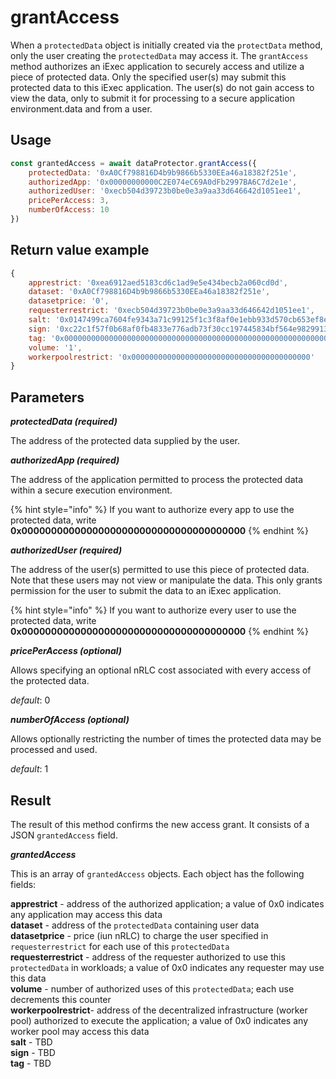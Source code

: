 # grantAccess

When a `protectedData` object is initially created via the `protectData` method, only the user creating the `protectedData` may access it. The `grantAccess` method authorizes an iExec application to securely access and utilize a piece of protected data. Only the specified user(s) may submit this protected data to this iExec application. The user(s) do not gain access to view the data, only to submit it for processing to a secure application environment.data and from a user.

## Usage

```javascript
const grantedAccess = await dataProtector.grantAccess({
    protectedData: '0xA0Cf798816D4b9b9866b5330EEa46a18382f251e',
    authorizedApp: '0x00000000000C2E074eC69A0dFb2997BA6C7d2e1e',
    authorizedUser: '0xecb504d39723b0be0e3a9aa33d646642d1051ee1',
    pricePerAccess: 3,
    numberOfAccess: 10
})
```

## Return value example

```javascript
{
    apprestrict: '0xea6912aed5183cd6c1ad9e5e434becb2a060cd0d',
    dataset: '0xA0Cf798816D4b9b9866b5330EEa46a18382f251e',
    datasetprice: '0',
    requesterrestrict: '0xecb504d39723b0be0e3a9aa33d646642d1051ee1',
    salt: '0x0147499ca7604fe9343a71c99125f1c3f8af0e1ebb933d570cb653ef8eb043b8'
    sign: '0xc22c1f57f0b68af0fb4833e776adb73f30cc197445834bf564e9829913e104b07ab856ac39085edb5c9180f430c1ee2f29021ae33cd79eb0ddb73181e347799f1b',
    tag: '0x0000000000000000000000000000000000000000000000000000000000000003',
    volume: '1',
    workerpoolrestrict: '0x0000000000000000000000000000000000000000'
}
```

## Parameters

***protectedData (required)***

The address of the protected data supplied by the user.

***authorizedApp (required)***

The address of the application permitted to process the protected data within a secure execution environment.

{% hint style="info" %}
If you want to authorize every app to use the protected data, write **0x00000000000000000000000000000000000000**
{% endhint %}

***authorizedUser (required)***

The address of the user(s) permitted to use this piece of protected data. Note that these users may not view or manipulate the data. This only grants permission for the user to submit the data to an iExec application.

{% hint style="info" %}
If you want to authorize every user to use the protected data, write **0x00000000000000000000000000000000000000**
{% endhint %}

***pricePerAccess (optional)***

Allows specifying an optional nRLC cost associated with every access of the protected data.

*default*: 0

***numberOfAccess (optional)***

Allows optionally restricting the number of times the protected data may be processed and used. 

*default*: 1

## Result

The result of this method confirms the new access grant. It consists of a JSON `grantedAccess` field.

***grantedAccess***

This is an array of `grantedAccess` objects. Each object has the following fields:

**apprestrict** - address of the authorized application; a value of 0x0 indicates any application may access this data  
**dataset** - address of the `protectedData` containing user data  
**datasetprice** - price (iun nRLC) to charge the user specified in `requesterrestrict` for each use of this `protectedData`  
**requesterrestrict** - address of the requester authorized to use this `protectedData` in workloads; a value of 0x0 indicates any requester may use this data  
**volume** - number of authorized uses of this `protectedData`; each use decrements this counter  
**workerpoolrestrict**- address of the decentralized infrastructure (worker pool) authorized to execute the application; a value of 0x0 indicates any worker pool may access this data  
**salt** - TBD  
**sign** - TBD  
**tag** - TBD  